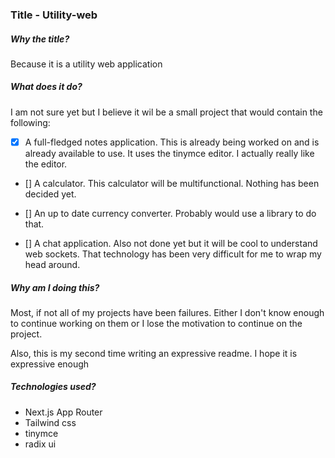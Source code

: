 ### Title - Utility-web

##### Why the title?

Because it is a utility web application

##### What does it do?

I am not sure yet but I believe it wil be a small project that would contain the following:

- [x] A full-fledged notes application. This is already being worked on and is already available to use. It uses the tinymce editor. I actually really like the editor.

- [] A calculator. This calculator will be multifunctional. Nothing has been decided yet.

- [] An up to date currency converter. Probably would use a library to do that. 

- [] A chat application. Also not done yet but it will be cool to understand web sockets. That technology has been very difficult for me to wrap my head around.


##### Why am I doing this?

Most, if not all of my projects have been failures. Either I don't know enough to continue working on them or I lose the motivation to continue on the project. 

Also, this is my second time writing an expressive readme. I hope it is expressive enough

##### Technologies used?

* Next.js App Router 
* Tailwind css
* tinymce
* radix ui





